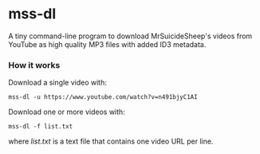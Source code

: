 # mss-dl
A tiny command-line program to download MrSuicideSheep's videos from YouTube as high quality MP3 files with added ID3 metadata.

### How it works
Download a single video with:

`mss-dl -u https://www.youtube.com/watch?v=n491bjyC1AI`

Download one or more videos with:

`mss-dl -f list.txt`

where *list.txt* is a text file that contains one video URL per line.
